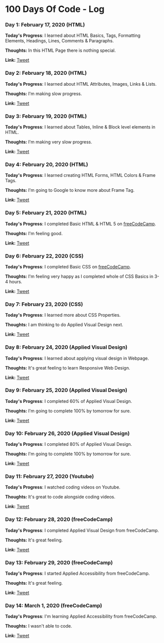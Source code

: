 # 100 Days Of Code - Log

### Day 1: February 17, 2020 (HTML)

**Today's Progress**: I learned about HTML Basics, Tags, Formatting Elements, Headings, Lines, Comments & Paragraphs.

**Thoughts:** In this HTML Page there is nothing special.

**Link:** [Tweet](https://twitter.com/jatinn_r/status/1229363360736694274)

### Day 2: February 18, 2020 (HTML)

**Today's Progress**: I learned about HTML Attributes, Images, Links & Lists.

**Thoughts:** I'm making slow progress.

**Link:** [Tweet](https://twitter.com/jatinn_r/status/1229768088360570880)

### Day 3: February 19, 2020 (HTML)

**Today's Progress**: I learned about Tables, Inline & Block level elements in HTML.

**Thoughts:** I'm making very slow progress.

**Link:** [Tweet](https://twitter.com/jatinn_r/status/1230171262930104321)

### Day 4: February 20, 2020 (HTML)

**Today's Progress**: I learned creating HTML Forms, HTML Colors & Frame Tags.

**Thoughts:** I'm going to Google to know more about Frame Tag.

**Link:** [Tweet](https://twitter.com/jatinn_r/status/1230444534338904068)

### Day 5: February 21, 2020 (HTML)

**Today's Progress**: I completed Basic HTML & HTML 5 on [freeCodeCamp](https://www.freecodecamp.org/).

**Thoughts:** I'm feeling good.

**Link:** [Tweet](https://twitter.com/jatinn_r/status/1230615887792820224)

### Day 6: February 22, 2020 (CSS)

**Today's Progress**: I completed Basic CSS on [freeCodeCamp](https://www.freecodecamp.org/).

**Thoughts:** I'm feeling very happy as I completed whole of CSS Basics in 3-4 hours.

**Link:** [Tweet](https://twitter.com/jatinn_r/status/1231023275691696128)

### Day 7: February 23, 2020 (CSS)

**Today's Progress**: I learned more about CSS Properties.

**Thoughts:** I am thinking to do Applied Visual Design next.

**Link:** [Tweet](https://twitter.com/jatinn_r/status/1231479495716212736)

### Day 8: February 24, 2020 (Applied Visual Design)

**Today's Progress**: I learned about applying visual design in Webpage.

**Thoughts:** It's great feeling to learn Responsive Web Design.

**Link:** [Tweet](https://twitter.com/jatinn_r/status/1231915488982306818)

### Day 9: February 25, 2020 (Applied Visual Design)

**Today's Progress**: I completed 60% of Applied Visual Design.

**Thoughts:** I'm going to complete 100% by tomorrow for sure.

**Link:** [Tweet](https://twitter.com/jatinn_r/status/1232245269506543617)

### Day 10: February 26, 2020 (Applied Visual Design)

**Today's Progress**: I completed 80% of Applied Visual Design.

**Thoughts:** I'm going to complete 100% by tomorrow for sure.

**Link:** [Tweet](https://twitter.com/jatinn_r/status/1232603549047152640)

### Day 11: February 27, 2020 (Youtube)

**Today's Progress**: I watched coding videos on Youtube.

**Thoughts:** It's great to code alongside coding videos.

**Link:** [Tweet](https://twitter.com/jatinn_r/status/1232981592559190016)

### Day 12: February 28, 2020 (freeCodeCamp)

**Today's Progress**: I completed Applied Visual Design from freeCodeCamp.

**Thoughts:** It's great feeling.

**Link:** [Tweet](https://twitter.com/jatinn_r/status/1233306193109667840)

### Day 13: February 29, 2020 (freeCodeCamp)

**Today's Progress**: I started Applied Accessibility from freeCodeCamp.

**Thoughts:** It's great feeling.

**Link:** [Tweet](https://twitter.com/jatinn_r/status/1233788960863870977)

### Day 14: March 1, 2020 (freeCodeCamp)

**Today's Progress**: I'm learning Applied Accessibility from freeCodeCamp.

**Thoughts:** I wasn't able to code.

**Link:** [Tweet](https://twitter.com/jatinn_r/status/1234123074976526337)
